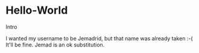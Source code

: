 # Hello-World
Intro

I wanted my username to be Jemadrid, but that name was already taken :-(
It'll be fine. Jemad is an ok substitution.
